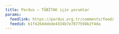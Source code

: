 ```yaml
---
title: Pardus – TÜBİTAK için yorumlar
params:
  feedlink: https://pardus.org.tr/comments/feed/
  feedid: b1f4264debde4334b7e7077594b2f4da
---
```

